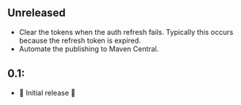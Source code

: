 ## Unreleased

* Clear the tokens when the auth refresh fails. Typically this occurs because the refresh token is expired.
* Automate the publishing to Maven Central.

## 0.1:

* ‎🎉 Initial release ‎🎉
